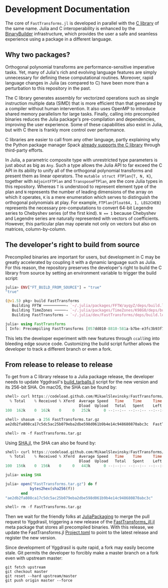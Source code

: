 # Development Documentation

The core of `FastTransforms.jl` is developed in parallel with the [C library](https://github.com/MikaelSlevinsky/FastTransforms) of the same name. Julia and C interoperability is enhanced by the [BinaryBuilder](https://github.com/JuliaPackaging/BinaryBuilder.jl) infrastructure, which provides the user a safe and seamless experience using a package in a different language.

## Why two packages?

Orthogonal polynomial transforms are performance-sensitive imperative tasks. Yet, many of Julia's rich and evolving language features are simply unnecessary for defining these computational routines. Moreover, rapid language changes in Julia (as compared to C) have been more than a perturbation to this repository in the past.

The C library generates assembly for vectorized operations such as single instruction multiple data (SIMD) that is more efficient than that generated by a compiler without human intervention. It also uses OpenMP to introduce shared memory parallelism for large tasks. Finally, calling into precompiled binaries reduces the Julia package's pre-compilation and dependencies, improving the user experience. Some of these capabilities also exist in Julia, but with C there is frankly more control over performance.

C libraries are easier to call from any other language, partly explaining why the Python package manager Spack [already supports the C library](https://spack.readthedocs.io/en/latest/package_list.html#fasttransforms) through third-party efforts.

In Julia, a parametric composite type with unrestricted type parameters is just about as big as `Any`. Such a type allows the Julia API to far exceed the C API in its ability to unify all of the orthogonal polynomial transforms and present them as linear operators. The `mutable struct FTPlan{T, N, K}`, together with `AdjointFTPlan` and `TransposeFTPlan`, are the core Julia types in this repository. Whereas `T` is understood to represent element type of the plan and `N` represents the number of leading dimensions of the array on which it operates, `K` is a mere enumeration which serves to distinguish the orthogonal polynomials at play. For example, `FTPlan{Float64, 1, LEG2CHEB}` represents the necessary pre-computations to convert 64-bit Legendre series to Chebyshev series (of the first kind). `N == 1` because Chebyshev and Legendre series are naturally represented with vectors of coefficients. However, this particular plan may operate not only on vectors but also on matrices, column-by-column.

## The developer's right to build from source

Precompiled binaries are important for users, but development in C may be greatly accelerated by coupling it with a dynamic language such as Julia. For this reason, the repository preserves the developer's right to build the C library from source by setting an environment variable to trigger the build script:

```julia
julia> ENV["FT_BUILD_FROM_SOURCE"] = "true"
"true"

(@v1.5) pkg> build FastTransforms
   Building FFTW ──────────→ `~/.julia/packages/FFTW/ayqyZ/deps/build.log`
   Building TimeZones ─────→ `~/.julia/packages/TimeZones/K98G0/deps/build.log`
   Building FastTransforms → `~/.julia/dev/FastTransforms/deps/build.log`

julia> using FastTransforms
[ Info: Precompiling FastTransforms [057dd010-8810-581a-b7be-e3fc3b93f78c]

```

This lets the developer experiment with new features through `ccall`ing into bleeding edge source code. Customizing the build script further allows the developer to track a different branch or even a fork.

## From release to release to release

To get from a C library release to a Julia package release, the developer needs to update Yggdrasil's [build_tarballs.jl](https://github.com/JuliaPackaging/Yggdrasil/blob/master/F/FastTransforms/build_tarballs.jl) script for the new version and its 256-bit SHA. On macOS, the SHA can be found by:

```julia
shell> curl https://codeload.github.com/MikaelSlevinsky/FastTransforms/tar.gz/v0.6.0 --output FastTransforms.tar.gz
  % Total    % Received % Xferd  Average Speed   Time    Time     Time  Current
                                 Dload  Upload   Total   Spent    Left  Speed
100  162k    0  162k    0     0   252k      0 --:--:-- --:--:-- --:--:--  252k

shell> shasum -a 256 FastTransforms.tar.gz
ae2db2fa808ca17c5dc5ac25b079eba2dbe598d061b9b4e14c948680870abc3c  FastTransforms.tar.gz

shell> rm -f FastTransforms.tar.gz

```

Using [SHA.jl](https://github.com/JuliaCrypto/SHA.jl), the SHA can also be found by:

```julia
shell> curl https://codeload.github.com/MikaelSlevinsky/FastTransforms/tar.gz/v0.6.0 --output FastTransforms.tar.gz
  % Total    % Received % Xferd  Average Speed   Time    Time     Time  Current
                                 Dload  Upload   Total   Spent    Left  Speed
100  156k    0  156k    0     0   443k      0 --:--:-- --:--:-- --:--:--  443k

julia> using SHA

julia> open("FastTransforms.tar.gz") do f
           bytes2hex(sha256(f))
       end
"ae2db2fa808ca17c5dc5ac25b079eba2dbe598d061b9b4e14c948680870abc3c"

shell> rm -f FastTransforms.tar.gz

```

Then we wait for the friendly folks at [JuliaPackaging](https://github.com/JuliaPackaging) to merge the pull request to Yggdrasil, triggering a new release of the [FastTransforms_jll.jl](https://github.com/JuliaBinaryWrappers/FastTransforms_jll.jl) meta package that stores all precompiled binaries. With this release, we update the FastTransforms.jl [Project.toml](https://github.com/JuliaApproximation/FastTransforms.jl/blob/master/Project.toml) to point to the latest release and register the new version.

Since development of Yggdrasil is quite rapid, a fork may easily become stale. Git permits the developer to forcibly make a master branch on a fork even with upstream master:

```
git fetch upstream
git checkout master
git reset --hard upstream/master
git push origin master --force
```

